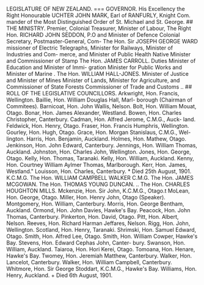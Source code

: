 LEGISLATURE OF NEW ZEALAND.
=== GOVERNOR. His Excellency the Right Honourable UCHTER JOHN MARK, Earl of RANFURLY, Knight Com. mander of the Most Distinguished Order of St. Michael and St. George. ## THE MINISTRY. Premier, Colonial Treasurer, Minister of Labour, The Right Hon. RICHARD JOHN SEDDON, P.O and Minister of Defence Colonial Secretary, Postmaster-General, Com- The Hon. Sir JOSEPH GEORGE WARD missioner of Electric Telegraphs, Minister for Railways, Minister of Industries and Com- merce, and Minister of Public Health Native Minister and Commissioner of Stamp The Hon. JAMES CARROLL. Duties Minister of Education and Minister of Immi- gration Minister for Public Works and Minister of Marine . The Hon. WILLIAM HALL-JONES. Minister of Justice and Minister of Mines Minister of Lands, Minister for Agriculture, and Commissioner of State Forests Commissioner of Trade and Customs .. ## ROLL OF THE LEGISLATIVE COUNCILLORS. Arkwright, Hon. Francis, Wellington. Baillie, Hon. William Douglas Hall, Marl- borough (Chairman of Commitees). Barnicoat, Hon. John Wallis, Nelson. Bolt, Hon. William Mouat, Otago. Bonar, Hon. James Alexander, Westland. Bowen, Hon. Charles Christopher, Canterbury. Cadman, Hon. Alfred Jerome, C.M.G., Auck- land. Feldwick, Hon. Henry, Otago. Fraser, Hon. Francis Humphris, Wellington. Gourley, Hon. Hugh, Otago. Grace, Hon. Morgan Stanislaus, C.M.G., Wel- lington. Harris, Hon. Benjamin, Auckland. Holmes, Hon. Mathew, Otago. Jenkinson, Hon. John Edward, Canterbury. Jennings, Hon. William Thomas, Auckland. Johnston, Hon. Charles John, Wellington. Jones, Hon. George, Otago. Kelly, Hon. Thomas, Taranaki. Kelly, Hon. William, Auckland. Kenny, Hon. Courtney William Aylmer Thomas, Marlborough. Kerr, Hon. James, Westland." Louisson, Hon. Charles, Canterbury. \* Died 25th August, 1901. K.C.M.G. The Hon. WILLIAM CAMPBELL WALKER C.M.G. The Hon. JAMES MCGOWAN. The Hon. THOMAS YOUNG DUNCAN. .. The Hon. CHARLES HOUGHTON MILLS. Mckenzie, Hon. Sir John, K.C.M.G., Otago.t MoLean, Hon. George, Otago. Miller, Hon. Henry John, Otago (Speaker). Montgomery, Hon. William, Canterbury. Morris, Hon. George Bentham, Auckland. Ormond, Hon. John Davies, Hawke's Bay. Peacock, Hon. John Thomas, Canterbury. Pinkerton, Hon. David, Otago. Pitt, Hon. Albert, Nelson. Reeves, Hon. Richard Harman Jeffares, Nelson. Rigg, Hon. John, Wellington. Scotland, Hon. Henry, Taranaki. Shrimski, Hon. Samuel Edward, Otago. Smith, Hon. Alfred Lee, Otago. Smith, Hon. William Cowper, Hawke's Bay. Stevens, Hon. Edward Cephas John, Canter- bury. Swanson, Hon. William, Auckland. Taiaroa, Hon. Hori Kerei, Otago. Tomoana, Hon. Henare, Hawke's Bay. Twomey, Hon. Jeremiah Matthew, Canterbury. Walker, Hon. Lancelot, Canterbury. Walker, Hon. William Campbell, Canterbury. Whitmore, Hon. Sir George Stoddart, K.C.M.G., Hawke's Bay. Williams, Hon. Henry, Auckland. + Died 6th August, 1901. 